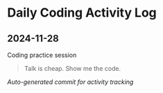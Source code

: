 # Daily Coding Activity Log

## 2024-11-28

Coding practice session

> Talk is cheap. Show me the code.

*Auto-generated commit for activity tracking*
